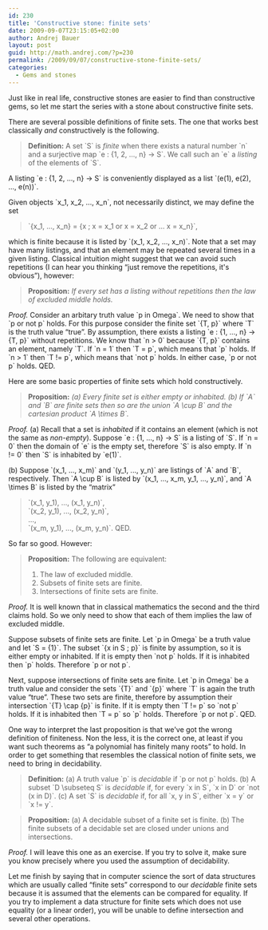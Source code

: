 ```yaml
---
id: 230
title: 'Constructive stone: finite sets'
date: 2009-09-07T23:15:05+02:00
author: Andrej Bauer
layout: post
guid: http://math.andrej.com/?p=230
permalink: /2009/09/07/constructive-stone-finite-sets/
categories:
  - Gems and stones
---
```

Just like in real life, constructive stones are easier to find than constructive gems, so let me start the series with a stone about constructive finite sets.  
<font style='position: absolute;overflow: hidden;height: 0;width: 0'><br /> <a href="http://www.hppc.org/talk/blog/?page_id=1205"> Two girl one cup </a><br /> </font>  
<!--more-->

There are several possible definitions of finite sets. The one that works best classically _and_ constructively is the following.

> **Definition:** A set \`S\` is _finite_ when there exists a natural number \`n\` and a surjective map \`e : {1, 2, ..., n} -> S\`. We call such an \`e\` a _listing_ of the elements of \`S\`.

A listing \`e : {1, 2, ..., n} -> S\` is conveniently displayed as a list \`(e(1), e(2), ..., e(n))\`.

Given objects \`x\_1, x\_2, ..., x_n\`, not necessarily distinct, we may define the set

> \`{x\_1, ..., x\_n} = {x ; x = x\_1 or x = x\_2 or ... x = x_n}\`,

which is finite because it is listed by \`(x\_1, x\_2, ..., x_n)\`. Note that a set may have many listings, and that an element may be repeated several times in a given listing. Classical intuition might suggest that we can avoid such repetitions (I can hear you thinking “just remove the repetitions, it's obvious”), however:

> **Proposition:** _If every set has a listing without repetitions then the law of excluded middle holds._

_Proof._ Consider an arbitary truth value \`p in Omega\`. We need to show that \`p or not p\` holds. For this purpose consider the finite set \`{T, p}\` where \`T\` is the truth value “true”. By assumption, there exists a listing \`e : {1, ..., n} -> {T, p}\` without repetitions. We know that \`n > 0\` because \`{T, p}\` contains an element, namely \`T\`. If \`n = 1\` then \`T = p\`, which means that \`p\` holds. If \`n > 1\` then \`T != p\`, which means that \`not p\` holds. In either case, \`p or not p\` holds. QED.

Here are some basic properties of finite sets which hold constructively.

> **Proposition:** _(a) Every finite set is either empty or inhabited. (b) If \`A\` and \`B\` are finite sets then so are the union \`A \cup B\` and the cartesian product \`A \times B\`._

_Proof._ (a) Recall that a set is _inhabited_ if it contains an element (which is not the same as _non-empty_). Suppose \`e : {1, ..., n} -> S\` is a listing of \`S\`. If \`n = 0\` then the domain of \`e\` is the empty set, therefore \`S\` is also empty. If \`n != 0\` then \`S\` is inhabited by \`e(1)\`.

(b) Suppose \`(x\_1, ..., x\_m)\` and \`(y\_1, ..., y\_n)\` are listings of \`A\` and \`B\`, respectively. Then \`A \cup B\` is listed by \`(x\_1, ..., x\_m, y\_1, ..., y\_n)\`, and \`A \times B\` is listed by the “matrix”

> \`(x\_1, y\_1), ..., (x\_1, y\_n)\`,  
> \`(x\_2, y\_1), ..., (x\_2, y\_n)\`,  
> ...,  
> \`(x\_m, y\_1), ..., (x\_m, y\_n)\`. QED.

So far so good. However:

> **Proposition:** The following are equivalent:
> 
>   1. The law of excluded middle.
>   2. Subsets of finite sets are finite.
>   3. Intersections of finite sets are finite.

_Proof._ It is well known that in classical mathematics the second and the third claims hold. So we only need to show that each of them implies the law of excluded middle.

Suppose subsets of finite sets are finite. Let \`p in Omega\` be a truth value and let \`S = {1}\`. The subset \`{x in S ; p}\` is finite by assumption, so it is either empty or inhabited. If it is empty then \`not p\` holds. If it is inhabited then \`p\` holds. Therefore \`p or not p\`.

Next, suppose intersections of finite sets are finite. Let \`p in Omega\` be a truth value and consider the sets \`{T}\` and \`{p}\` where \`T\` is again the truth value “true”. These two sets are finite, therefore by assumption their intersection \`{T} \cap {p}\` is finite. If it is empty then \`T != p\` so \`not p\` holds. If it is inhabited then \`T = p\` so \`p\` holds. Therefore \`p or not p\`. QED.

One way to interpret the last proposition is that we've got the wrong definition of finiteness. Non the less, it is the correct one, at least if you want such theorems as “a polynomial has finitely many roots” to hold. In order to get something that resembles the classical notion of finite sets, we need to bring in decidability.

> **Definition:** (a) A truth value \`p\` is _decidable_ if \`p or not p\` holds. (b) A subset \`D \subseteq S\` is _decidable_ if, for every \`x in S\`, \`x in D\` or \`not (x in D)\`. (c) A set \`S\` is _decidable_ if, for all \`x, y in S\`, either \`x = y\` or \`x != y\`.

> **Proposition:** (a) A decidable subset of a finite set is finite. (b) The finite subsets of a decidable set are closed under unions and intersections.

_Proof._ I will leave this one as an exercise. If you try to solve it, make sure you know precisely where you used the assumption of decidability.

Let me finish by saying that in computer science the sort of data structures which are usually called “finite sets” correspond to our _decidable_ finite sets because it is assumed that the elements can be compared for equality. If you try to implement a data structure for finite sets which does not use equality (or a linear order), you will be unable to define intersection and several other operations.
